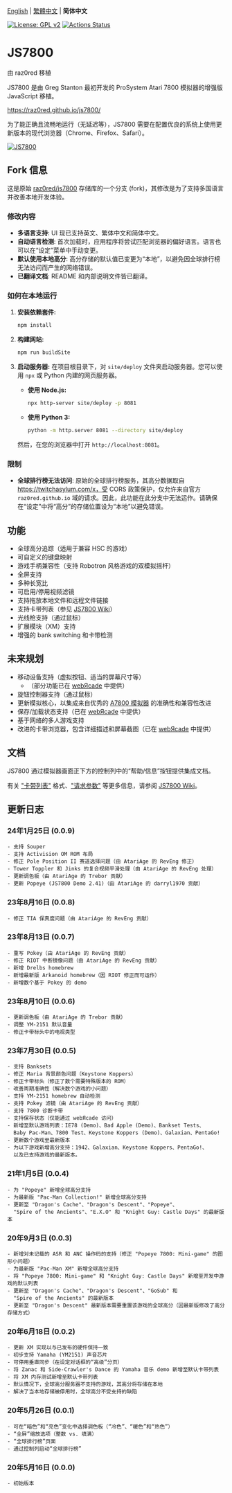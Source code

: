 [English](README.md) | [繁體中文](README.zh-TW.md) | **简体中文**

[![License: GPL v2](https://img.shields.io/badge/License-GPL%20v2-blue.svg)](https://www.gnu.org/licenses/old-licenses/gpl-2.0.en.html)
[![Actions Status](https://github.com/raz0red/js7800/workflows/Build/badge.svg)](https://github.com/raz0red/js7800/actions)

# JS7800

由 raz0red 移植

JS7800 是由 Greg Stanton 最初开发的 ProSystem Atari 7800 模拟器的增强版 JavaScript 移植。

https://raz0red.github.io/js7800/

为了能正确且流畅地运行（无延迟等），JS7800 需要在配置优良的系统上使用更新版本的现代浏览器（Chrome、Firefox、Safari）。

[![JS7800](https://github.com/raz0red/js7800/raw/master/screenshots/screenshot.png)](https://raz0red.github.io/js7800/)

## Fork 信息

这是原始 [raz0red/js7800](https://github.com/raz0red/js7800) 存储库的一个分支 (fork)，其修改是为了支持多国语言并改善本地开发体验。

### 修改内容

*   **多语言支持**: UI 现已支持英文、繁体中文和简体中文。
*   **自动语言检测**: 首次加载时，应用程序将尝试匹配浏览器的偏好语言。语言也可以在“设定”菜单中手动变更。
*   **默认使用本地高分**: 高分存储的默认值已变更为“本地”，以避免因全球排行榜无法访问而产生的网络错误。
*   **已翻译文档**: README 和内部说明文件皆已翻译。

### 如何在本地运行

1.  **安装依赖套件:**
    ```sh
    npm install
    ```

2.  **构建网站:**
    ```sh
    npm run buildSite
    ```

3.  **启动服务器:**
    在项目根目录下，对 `site/deploy` 文件夹启动服务器。您可以使用 `npx` 或 Python 内建的网页服务器。

    *   **使用 Node.js:**
        ```sh
        npx http-server site/deploy -p 8081
        ```

    *   **使用 Python 3:**
        ```sh
        python -m http.server 8081 --directory site/deploy
        ```
    
    然后，在您的浏览器中打开 `http://localhost:8081`。

### 限制

*   **全球排行榜无法访问**: 原始的全球排行榜服务，其高分数据取自 https://twitchasylum.com/x，受 CORS 政策保护，仅允许来自官方 `raz0red.github.io` 域的请求。因此，此功能在此分支中无法运作。请确保在“设定”中将“高分”的存储位置设为“本地”以避免错误。

## 功能

*   全球高分追踪（适用于兼容 HSC 的游戏）
*   可自定义的键盘映射
*   游戏手柄兼容性（支持 Robotron 风格游戏的双模拟摇杆）
*   全屏支持
*   多种长宽比
*   可启用/停用视频滤镜
*   支持拖放本地文件和远程文件链接
*   支持卡带列表（参见 [JS7800 Wiki](https://github.com/raz0red/js7800/wiki/Cartridge%20Lists)）
*   光线枪支持（通过鼠标）
*   扩展模块（XM）支持
*   增强的 bank switching 和卡带检测

## 未来规划

*   移动设备支持（虚拟按钮、适当的屏幕尺寸等）
    *   （部分功能已在 [webЯcade](https://www.webrcade.com) 中提供）
*   旋钮控制器支持（通过鼠标）
*   更新模拟核心，以集成来自优秀的 [A7800 模拟器](http://7800.8bitdev.org/index.php/A7800_Emulator) 的准确性和兼容性改进
*   保存/加载状态支持（已在 [webЯcade](https://www.webrcade.com) 中提供）
*   基于网络的多人游戏支持
*   改进的卡带浏览器，包含详细描述和屏幕截图（已在 [webЯcade](https://www.webrcade.com) 中提供）

## 文档

JS7800 通过模拟器画面正下方的控制列中的“帮助/信息”按钮提供集成文档。

有关 ["卡带列表"](https://github.com/raz0red/js7800/wiki/Cartridge%20Lists) 格式、["请求参数"](https://github.com/raz0red/js7800/wiki/Request%20Parameters) 等更多信息，请参阅 [JS7800 Wiki](https://github.com/raz0red/js7800/wiki)。

## 更新日志

### 24年1月25日 (0.0.9)
    - 支持 Souper
    - 支持 Activision OM ROM 布局
    - 修正 Pole Position II 赛道选择问题（由 AtariAge 的 RevEng 修正）
    - Tower Toppler 和 Jinks 的复合视频平滑处理（由 AtariAge 的 RevEng 处理）
    - 更新调色板（由 AtariAge 的 Trebor 贡献）
    - 更新 Popeye (JS7800 Demo 2.41)（由 AtariAge 的 darryl1970 贡献）

### 23年8月16日 (0.0.8)
    - 修正 TIA 保真度问题（由 AtariAge 的 RevEng 贡献）

### 23年8月13日 (0.0.7)
    - 重写 Pokey（由 AtariAge 的 RevEng 贡献）
    - 修正 RIOT 中断镜像问题（由 AtariAge 的 RevEng 贡献）
    - 新增 Drelbs homebrew
    - 新增最新版 Arkanoid homebrew（因 RIOT 修正而可运作）
    - 新增数个基于 Pokey 的 demo

### 23年8月10日 (0.0.6)
    - 更新调色板（由 AtariAge 的 Trebor 贡献）
    - 调整 YM-2151 默认音量
    - 修正卡带标头中的电视类型

### 23年7月30日 (0.0.5)
    - 支持 Banksets
    - 修正 Maria 背景颜色问题（Keystone Koppers）
    - 修正卡带标头（修正了数个需要特殊版本的 ROM）
    - 改善周期准确性（解决数个游戏的小问题）
    - 支持 YM-2151 homebrew 自动检测
    - 支持 Pokey 滤镜（由 AtariAge 的 RevEng 贡献）
    - 支持 7800 诊断卡带
    - 支持保存状态（仅能通过 webЯcade 访问）
    - 新增至默认游戏列表：IE78 (Demo)、Bad Apple (Demo)、Bankset Tests、
      Baby Pac-Man、7800 Test、Keystone Koppers (Demo)、Galaxian、PentaGo!
    - 更新数个游戏至最新版本
    - 为以下游戏新增高分支持：1942、Galaxian、Keystone Koppers、PentaGo!、
      以及已支持游戏的最新版本。

### 21年1月5日 (0.0.4)
    - 为 "Popeye" 新增全球高分支持
    - 为最新版 "Pac-Man Collection!" 新增全球高分支持
    - 更新至 "Dragon's Cache"、"Dragon's Descent"、"Popeye"、
      "Spire of the Ancients"、"E.X.O" 和 "Knight Guy: Castle Days" 的最新版本

### 20年9月3日 (0.0.3)
    - 新增对未记载的 ASR 和 ANC 操作码的支持（修正 "Popeye 7800: Mini-game" 的图形小问题）
    - 为最新版 "Pac-Man XM" 新增全球高分支持
    - 将 "Popeye 7800: Mini-game" 和 "Knight Guy: Castle Days" 新增至开发中游戏的默认列表
    - 更新至 "Dragon's Cache"、"Dragon's Descent"、"GoSub" 和
      "Spire of the Ancients" 的最新版本
    - 更新至 "Dragon's Descent" 最新版本需要重置该游戏的全球高分（因最新版修改了高分存储方式）

### 20年6月18日 (0.0.2)
    - 更新 XM 实现以与已发布的硬件保持一致
    - 初步支持 Yamaha (YM2151) 声音芯片
    - 可停用垂直同步（在设定对话框的“高级”分页）
    - 将 Zanac 和 Side-Crawler's Dance 的 Yamaha 音乐 demo 新增至默认卡带列表
    - 将 XM 内存测试新增至默认卡带列表
    - 默认情况下，全球高分服务器不支持的游戏，其高分将存储在本地
    - 解决了当本地存储被停用时，全球高分不受支持的缺陷

### 20年5月26日 (0.0.1)
    - 可在“暗色”和“亮色”变化中选择调色板（“冷色”、“暖色”和“热色”）
    - “全屏”缩放选项（整数 vs. 填满）
    - “全球排行榜”页面
    - 通过控制列启动“全球排行榜”

### 20年5月16日 (0.0.0)
    - 初始版本
